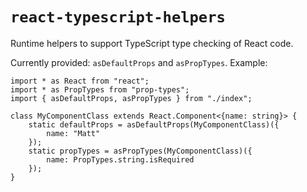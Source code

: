 # `react-typescript-helpers`

Runtime helpers to support TypeScript type checking of React code.

Currently provided: `asDefaultProps` and `asPropTypes`.  Example:

    import * as React from "react";
    import * as PropTypes from "prop-types";
    import { asDefaultProps, asPropTypes } from "./index";

    class MyComponentClass extends React.Component<{name: string}> {
        static defaultProps = asDefaultProps(MyComponentClass)({
            name: "Matt"
        });
        static propTypes = asPropTypes(MyComponentClass)({
            name: PropTypes.string.isRequired
        });
    }
